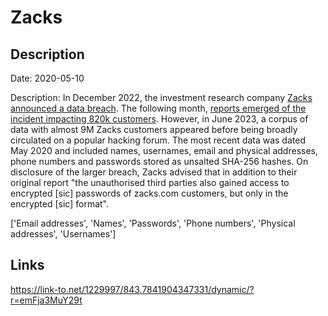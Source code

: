 # Zacks

## Description

Date: 2020-05-10

Description:
In December 2022, the investment research company <a href="https://www.zacks.com/breach/" target="_blank" rel="noopener">Zacks announced a data breach</a>. The following month, <a href="https://www.bleepingcomputer.com/news/security/zacks-investment-research-data-breach-affects-820-000-clients/" target="_blank" rel="noopener">reports emerged of the incident impacting 820k customers</a>. However, in June 2023, a corpus of data with almost 9M Zacks customers appeared before being broadly circulated on a popular hacking forum. The most recent data was dated May 2020 and included names, usernames, email and physical addresses, phone numbers and passwords stored as unsalted SHA-256 hashes. On disclosure of the larger breach, Zacks advised that in addition to their original report &quot;the unauthorised third parties also gained access to encrypted [sic] passwords of zacks.com customers, but only in the encrypted [sic] format&quot;.


['Email addresses', 'Names', 'Passwords', 'Phone numbers', 'Physical addresses', 'Usernames']

## Links

https://link-to.net/1229997/843.7841904347331/dynamic/?r=emFja3MuY29t